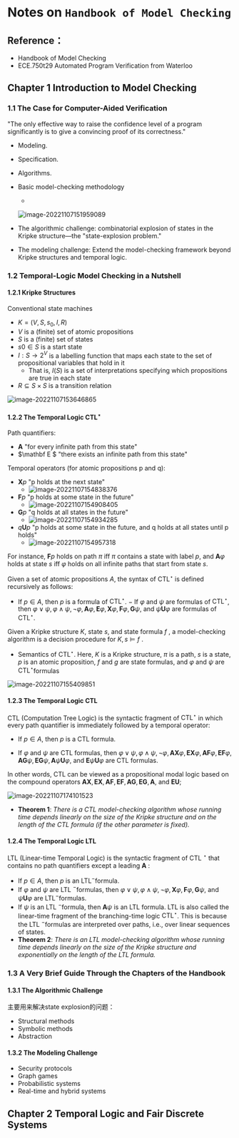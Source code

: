 # Notes on `Handbook of Model Checking`

## Reference：

* Handbook of Model Checking
* ECE.750t29 Automated Program Verification from Waterloo

## Chapter 1 Introduction to Model Checking
### 1.1 The Case for Computer-Aided Verification  

"The only effective way to raise the confidence level of a program significantly is to give a convincing proof of its correctness."

* Modeling.

* Specification.

* Algorithms. 

* Basic model-checking methodology  

  * 

  ![image-20221107151959089](C:\Users\尤存翰\AppData\Roaming\Typora\typora-user-images\image-20221107151959089.png)

* The algorithmic challenge: combinatorial explosion of states in the Kripke structure—the "state-explosion problem." 

* The modeling challenge: Extend the model-checking framework beyond Kripke structures and temporal logic. 

### 1.2 Temporal-Logic Model Checking in a Nutshell

#### 1.2.1 Kripke Structures

Conventional state machines

* $K = (V,S,s_0,I,R)$
* $V$ is a (finite) set of atomic propositions
* $S$ is a (finite) set of states
* $s0\in S$ is a start state
* $I:S \rightarrow 2^V$ is a labelling function that maps each state to the set of propositional variables that hold in it
  * That is, $I(S)$ is a set of interpretations specifying which propositions are true in each state
* $R\subseteq S\times S$ is a transition relation

![image-20221107153646865](C:\Users\尤存翰\AppData\Roaming\Typora\typora-user-images\image-20221107153646865.png)

#### 1.2.2 The Temporal Logic $\mathrm{CTL}^{\star}$

Path quantifiers:

* $\mathbf A$ "for every infinite path from this state"
* $\mathbf E $ "there exists an infinite path from this state"

Temporal operators (for atomic propositions p and q):

* $\mathbf Xp$ "p holds at the next state"
  * ![image-20221107154838376](C:\Users\尤存翰\AppData\Roaming\Typora\typora-user-images\image-20221107154838376.png)
* $\mathbf Fp$ "p holds at some state in the future"
  * ![image-20221107154908405](C:\Users\尤存翰\AppData\Roaming\Typora\typora-user-images\image-20221107154908405.png)
* $\mathbf Gp$ "q holds at all states in the future"
  * ![image-20221107154934285](C:\Users\尤存翰\AppData\Roaming\Typora\typora-user-images\image-20221107154934285.png)
* $q\mathbf Up$ "p holds at some state in the future, and q holds at all states until p holds"
  * ![image-20221107154957318](C:\Users\尤存翰\AppData\Roaming\Typora\typora-user-images\image-20221107154957318.png)

For instance, $\mathbf{F} p$ holds on path $\pi$ iff $\pi$ contains a state with label $p$, and $\mathbf{A} \varphi$ holds at state $s$ iff $\varphi$ holds on all infinite paths that start from state $s$.

Given a set of atomic propositions $A$, the syntax of $\mathrm{CTL}^{\star}$ is defined recursively as follows:
- If $p \in A$, then $p$ is a formula of $\mathrm{CTL}^{\star}$.
$-$ If $\varphi$ and $\psi$ are formulas of $\mathrm{CTL}^{\star}$, then $\varphi \vee \psi, \varphi \wedge \psi, \neg \varphi, \mathbf{A} \varphi, \mathbf{E} \varphi, \mathbf{X} \varphi, \mathbf{F} \varphi, \mathbf{G} \psi$, and $\psi \mathbf{U} \varphi$ are formulas of $\mathrm{CTL}^{\star}$.

Given a Kripke structure $K$, state $s$, and state formula $f$ , a model-checking algorithm is a decision procedure for $K,s \models f$ .  

* Semantics of $\mathrm{CTL}^{\star}$. Here, $K$ is a Kripke structure, $\pi$ is a path, $s$ is a state, $p$ is an atomic
  proposition, $f$ and $g$ are state formulas, and $\varphi$ and $\psi$ are  $\mathrm{CTL}^{\star}$formulas  

![image-20221107155409851](C:\Users\尤存翰\AppData\Roaming\Typora\typora-user-images\image-20221107155409851.png)

#### 1.2.3 The Temporal Logic CTL

CTL (Computation Tree Logic) is the syntactic fragment of  $\mathrm{CTL}^{\star}$ in which every path quantifier is immediately followed by a temporal operator:  

* If $p \in A$, then $p$ is a CTL formula.

* If $\varphi$ and $\psi$ are CTL formulas, then $\varphi \vee \psi, \varphi \wedge \psi, \neg \varphi, \mathbf{A X} \varphi, \mathbf{E X} \varphi, \mathbf{A F} \varphi, \mathbf{E F} \varphi$, $\mathbf{A G} \psi, \mathbf{E G} \psi, \mathbf{A} \psi \mathbf{U} \varphi$, and $\mathbf{E} \psi \mathbf{U} \varphi$ are CTL formulas.

In other words, CTL can be viewed as a propositional modal logic based on the compound operators $\mathbf{A X}, \mathbf{E X}, \mathbf{A F}, \mathbf{E F}, \mathbf{A G}, \mathbf{E G}, \mathbf{A}$, and $\mathbf{E U}$;

![image-20221107174101523](C:\Users\尤存翰\AppData\Roaming\Typora\typora-user-images\image-20221107174101523.png)

* **Theorem 1**: *There is a CTL model-checking algorithm whose running time depends linearly on the size of the Kripke structure and on the length of the CTL formula (if the other parameter is fixed).*  

#### 1.2.4 The Temporal Logic LTL  

LTL (Linear-time Temporal Logic) is the syntactic fragment of CTL ${ }^{\star}$ that contains no path quantifiers except a leading $\mathbf{A}$ :
- If $p \in A$, then $p$ is an $\mathrm{LTL}^{-}$formula.
- If $\varphi$ and $\psi$ are LTL $^{-}$formulas, then $\varphi \vee \psi, \varphi \wedge \psi, \neg \varphi, \mathbf{X} \varphi, \mathbf{F} \varphi, \mathbf{G} \psi$, and $\psi \mathbf{U} \varphi$ are $\mathrm{LTL}^{-}$formulas.
- If $\psi$ is an LTL $^{-}$formula, then $\mathbf{A} \psi$ is an LTL formula.
LTL is also called the linear-time fragment of the branching-time logic $\mathrm{CTL}^{\star}$. This is because the LTL $^{-}$formulas are interpreted over paths, i.e., over linear sequences of states.
- **Theorem 2**: *There is an LTL model-checking algorithm whose running time depends linearly on the size of the Kripke structure and exponentially on the length of the LTL formula.*  

### 1.3 A Very Brief Guide Through the Chapters of the Handbook  

#### 1.3.1 The Algorithmic Challenge

主要用来解决state explosion的问题：

* Structural methods
* Symbolic methods
* Abstraction

#### 1.3.2 The Modeling Challenge  

* Security protocols
* Graph games
* Probabilistic systems
* Real-time and hybrid systems

## Chapter 2 Temporal Logic and Fair Discrete Systems  